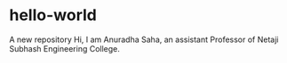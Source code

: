 # hello-world
A new repository
Hi, I am Anuradha Saha, an assistant Professor of Netaji Subhash Engineering College.
